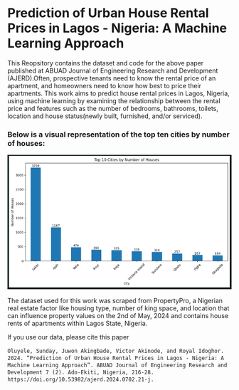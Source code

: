 # Prediction of Urban House Rental Prices in Lagos - Nigeria: A Machine Learning Approach

This Reopsitory contains the dataset and code for the above paper published at ABUAD Journal of Engineering Research and Development (AJERD).Often, prospective tenants need to know the rental price of an apartment, and homeowners need to know how best to price
their apartments. This work aims to predict house rental prices in Lagos, Nigeria, using machine learning by examining the relationship
between the rental price and features such as the number of bedrooms, bathrooms, toilets, location and house status(newly built,
furnished, and/or serviced).

### Below is a visual representation of the top ten cities by number of houses:

![top ten cities by number of houses](images/1.png)

The dataset used for this work was scraped from PropertyPro, a Nigerian real estate factor like housing type, number of
king space, and location that can influence property values on the 2nd of May, 2024 and contains house rents of apartments within Lagos State, Nigeria.

If you use our data, please cite this paper

```
Oluyele, Sunday, Juwon Akingbade, Victor Akinode, and Royal Idoghor. 2024. “Prediction of Urban House Rental Prices in Lagos - Nigeria: A Machine Learning Approach”. ABUAD Journal of Engineering Research and Development 7 (2). Ado-Ekiti, Nigeria, 216-28. https://doi.org/10.53982/ajerd.2024.0702.21-j.
```
